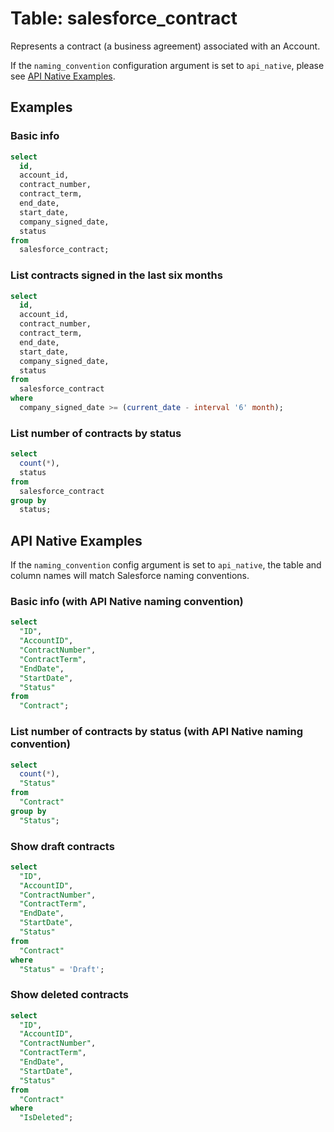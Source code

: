 # Table: salesforce_contract

Represents a contract (a business agreement) associated with an Account.

If the `naming_convention` configuration argument is set to `api_native`, please see [API Native Examples](https://hub.steampipe.io/plugins/turbot/salesforce/tables/salesforce_contract#api_native_examples).

## Examples

### Basic info

```sql
select
  id,
  account_id,
  contract_number,
  contract_term,
  end_date,
  start_date,
  company_signed_date,
  status
from
  salesforce_contract;
```

### List contracts signed in the last six months

```sql
select
  id,
  account_id,
  contract_number,
  contract_term,
  end_date,
  start_date,
  company_signed_date,
  status
from
  salesforce_contract
where
  company_signed_date >= (current_date - interval '6' month);
```

### List number of contracts by status

```sql
select
  count(*),
  status
from
  salesforce_contract
group by
  status;
```

## API Native Examples

If the `naming_convention` config argument is set to `api_native`, the table and column names will match Salesforce naming conventions.

### Basic info (with API Native naming convention)

```sql
select
  "ID",
  "AccountID",
  "ContractNumber",
  "ContractTerm",
  "EndDate",
  "StartDate",
  "Status"
from
  "Contract";
```

### List number of contracts by status (with API Native naming convention)

```sql
select
  count(*),
  "Status"
from
  "Contract"
group by
  "Status";
```

### Show draft contracts

```sql
select
  "ID",
  "AccountID",
  "ContractNumber",
  "ContractTerm",
  "EndDate",
  "StartDate",
  "Status"
from
  "Contract"
where
  "Status" = 'Draft';
```

### Show deleted contracts

```sql
select
  "ID",
  "AccountID",
  "ContractNumber",
  "ContractTerm",
  "EndDate",
  "StartDate",
  "Status"
from
  "Contract"
where
  "IsDeleted";
```
